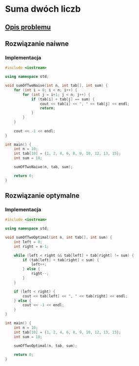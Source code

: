 # Suma dwóch liczb

## [Opis problemu](../../../../algorithms/searching/sum-of-two.md)

## Rozwiązanie naiwne

### Implementacja

```cpp linenums="1"
#include <iostream>

using namespace std;

void sumOfTwoNaive(int n, int tab[], int sum) {
    for (int i = 0; i < n; i++) {
        for (int j = i+1; j < n; j++) {
            if (tab[i] + tab[j] == sum) {
                cout << tab[i] << ", " << tab[j] << endl;
                return;
            }
        }
    }
    
    cout << -1 << endl;
}

int main() {
    int n = 10;
    int tab[10] = {1, 2, 4, 6, 8, 9, 10, 12, 13, 15};
    int sum = 18;

    sumOfTwoNaive(n, tab, sum);

    return 0;
}
```

## Rozwiązanie optymalne

### Implementacja

```cpp linenums="1"
#include <iostream>

using namespace std;

void sumOfTwoOptimal(int n, int tab[], int sum) {
    int left = 0;
    int right = n-1;

    while (left < right && tab[left] + tab[right] != sum) {
        if (tab[left] + tab[right] < sum) {
            left++;
        } else {
            right--;
        }
    }

    if (left < right) {
        cout << tab[left] << ", " << tab[right] << endl;
    } else {
        cout << -1 << endl;
    }
}

int main() {
    int n = 10;
    int tab[10] = {1, 2, 4, 6, 8, 9, 10, 12, 13, 15};
    int sum = 18;

    sumOfTwoOptimal(n, tab, sum);
    
    return 0;
}
```
